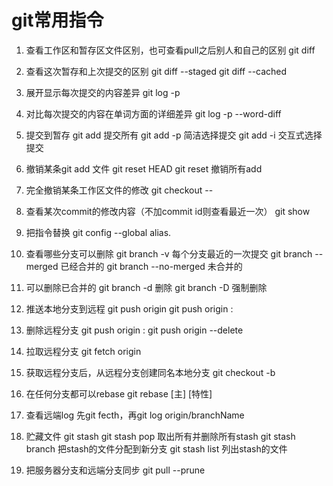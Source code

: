 # git常用指令

1. 查看工作区和暂存区文件区别，也可查看pull之后别人和自己的区别
   git diff
   
2. 查看这次暂存和上次提交的区别
   git diff --staged
   git diff --cached

3. 展开显示每次提交的内容差异
   git log -p
   
4. 对比每次提交的内容在单词方面的详细差异
   git log -p --word-diff
   
5. 提交到暂存
   git add 提交所有
   git add -p 简洁选择提交
   git add -i 交互式选择提交
   
6. 撤销某条git add 文件
   git reset HEAD <file>
   git reset 撤销所有add
   
7. 完全撤销某条工作区文件的修改
   git checkout -- <file>
   
8. 查看某次commit的修改内容（不加commit id则查看最近一次）
   git show <commit id>
   
9. 把指令替换
   git config --global alias.<new command> <old>
   
10. 查看哪些分支可以删除
   git branch -v 每个分支最近的一次提交
   git branch --merged 已经合并的
   git branch --no-merged 未合并的
   
11. 可以删除已合并的
   git branch -d <branchName>删除
   git branch -D <branchName>强制删除
   
12. 推送本地分支到远程
   git push origin <branchName>
   git push origin <branchName>:<branchName>
   
13. 删除远程分支
   git push origin :<branchName>
   git push origin --delete <branchName>
   
14. 拉取远程分支
   git fetch origin
   
15. 获取远程分支后，从远程分支创建同名本地分支
   git checkout -b <localBranch> <originBranch>
   
16. 在任何分支都可以rebase
   git rebase [主] [特性]
   
17. 查看远端log
   先git fecth，再git log origin/branchName
   
18. 贮藏文件
   git stash
   git stash pop 取出所有并删除所有stash
   git stash branch <branchName> 把stash的文件分配到新分支
   git stash list 列出stash的文件
   
19. 把服务器分支和远端分支同步
   git pull --prune

